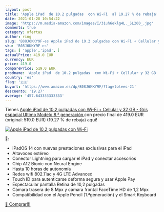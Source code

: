 ```yaml
---
layout: post
title: 'Apple iPad  de 10.2 pulgadas  con Wi-Fi  al 19.27 % de rebaja'
date: 2021-01-28 10:54:22
image: 'https://m.media-amazon.com/images/I/31uh6eklg4L._SL200_.jpg'
comments: true
category: ofertas
author: ring
slug: 'B08J6KKY9F-es Apple iPad de 10.2 pulgadas con Wi-Fi + Cellular y 32 GB -...'
sku: 'B08J6KKY9F-es'
tags: [ 'apple','ipad', ]
actualPrice: 419.0 EUR
currency: EUR
price: 419.0
comparePrice: 519.0 EUR
prodname: 'Apple iPad  de 10.2 pulgadas  con Wi-Fi + Cellular y 32 GB  - Gris espacial  Ultimo Modelo  8.ª generación '
country: 'es'
flag: '🇪🇸'
buyurl: 'https://www.amazon.es/dp/B08J6KKY9F/?tag=tolees-21'
descuento: '19.27'
average: '457.643333333333'
---
```


Tienes [Apple iPad  de 10.2 pulgadas  con Wi-Fi + Cellular y 32 GB  - Gris espacial  Ultimo Modelo  8.ª generación ](https://www.amazon.es/dp/B08J6KKY9F/?tag=tolees-21) con precio final de  419.0 EUR (original: 519.0 EUR) (19.27 %  de rebaja) aqui!

[![Apple iPad  de 10.2 pulgadas  con Wi-Fi ](https://m.media-amazon.com/images/I/31uh6eklg4L._SL200_.jpg)](https://www.amazon.es/dp/B08J6KKY9F/?tag=tolees-21)

🔎:

- iPadOS 14 con nuevas prestaciones exclusivas para el iPad
- Altavoces estéreo
- Conector Lightning para cargar el iPad y conectar accesorios
- Chip A12 Bionic con Neural Engine
- Hasta 10 horas de autonomía
- Redes wifi 802.11ac y 4G LTE Advanced
- Touch ID para autenticarse deforma segura y usar Apple Pay
- Espectacular pantalla Retina de 10,2 pulgadas
- Cámara trasera de 8 Mpx y cámara frontal FaceTime HD de 1,2 Mpx
- Compatibilidad con el Apple Pencil (1.ªgeneración) y el Smart Keyboard

[🛒 Comprar!!!](https://www.amazon.es/dp/B08J6KKY9F/?tag=tolees-21)
